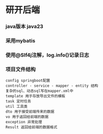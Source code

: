 # 研开后端

### java版本 java23
### 采用mybatis
### 使用@Slf4j注解，log.info()记录日志
### 项目文件结构
```
config springboot配置
controller - service - mapper - entity 结构
复杂的sql、动态sql写在mapper.xml中
template 用于存放导出文件的模板
task 定时任务
util 工具类
dto 用于接受前端传来的数据
vo 用于返回给前端的数据
exception 异常处理
Result 返回给前端的数据格式
```
